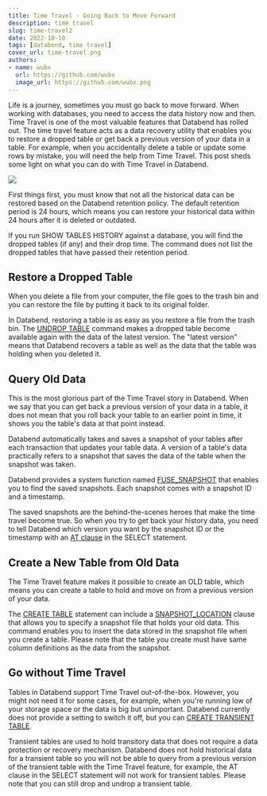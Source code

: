 ```yaml
---
title: Time Travel - Going Back to Move Forward
description: time travel
slug: time-travel2
date: 2022-10-10
tags: [databend, time travel]
cover_url: time-travel.png
authors:
- name: wubx
  url: https://github.com/wubx
  image_url: https://github.com/wubx.png
---
```


Life is a journey, sometimes you must go back to move forward. When working with databases, you need to access the data history now and then. Time Travel is one of the most valuable features that Databend has rolled out. The time travel feature acts as a data recovery utility that enables you to restore a dropped table or get back a previous version of your data in a table. For example, when you accidentally delete a table or update some rows by mistake, you will need the help from Time Travel. This post sheds some light on what you can do with Time Travel in Databend.

![](/img/blog/timetravel.png)

First things first, you must know that not all the historical data can be restored based on the Databend retention policy. The default retention period is 24 hours, which means you can restore your historical data within 24 hours after it is deleted or outdated.

If you run SHOW TABLES HISTORY against a database, you will find the dropped tables (if any) and their drop time. The command does not list the dropped tables that have passed their retention period.

## Restore a Dropped Table

When you delete a file from your computer, the file goes to the trash bin and you can restore the file by putting it back to its original folder.

In Databend, restoring a table is as easy as you restore a file from the trash bin. The [UNDROP TABLE](https://databend.rs/doc/sql-commands/ddl/table/ddl-undrop-table) command makes a dropped table become available again with the data of the latest version. The "latest version" means that Databend recovers a table as well as the data that the table was holding when you deleted it. 

## Query Old Data

This is the most glorious part of the Time Travel story in Databend. When we say that you can get back a previous version of your data in a table, it does not mean that you roll back your table to an earlier point in time, it shows you the table's data at that point instead. 

Databend automatically takes and saves a snapshot of your tables after each transaction that updates your table data. A version of a table's data practically refers to a snapshot that saves the data of the table when the snapshot was taken.

Databend provides a system function named [FUSE_SNAPSHOT](https://databend.rs/doc/sql-functions/system-functions/fuse_snapshot) that enables you to find the saved snapshots. Each snapshot comes with a snapshot ID and a timestamp. 

The saved snapshots are the behind-the-scenes heroes that make the time travel become true. So when you try to get back your history data, you need to tell Databend which version you want by the snapshot ID or the timestamp with an [AT clause](https://databend.rs/doc/sql-commands/query-syntax/query-at) in the SELECT statement.

## Create a New Table from Old Data

The Time Travel feature makes it possible to create an OLD table, which means you can create a table to hold and move on from a previous version of your data. 

The [CREATE TABLE](https://databend.rs/doc/sql-commands/ddl/table/ddl-create-table) statement can include a [SNAPSHOT_LOCATION](https://databend.rs/doc/sql-commands/ddl/table/ddl-create-table#create-table--snapshot_location) clause that allows you to specify a snapshot file that holds your old data. This command enables you to insert the data stored in the snapshot file when you create a table. Please note that the table you create must have same column definitions as the data from the snapshot.

## Go without Time Travel

Tables in Databend support Time Travel out-of-the-box. However, you might not need it for some cases, for example, when you're running low of your storage space or the data is big but unimportant. Databend currently does not provide a setting to switch it off, but you can [CREATE TRANSIENT TABLE](https://databend.rs/doc/sql-commands/ddl/table/ddl-create-table#create-transient-table).

Transient tables are used to hold transitory data that does not require a data protection or recovery mechanism. Databend does not hold historical data for a transient table so you will not be able to query from a previous version of the transient table with the Time Travel feature, for example, the AT clause in the SELECT statement will not work for transient tables. Please note that you can still drop and undrop a transient table.
